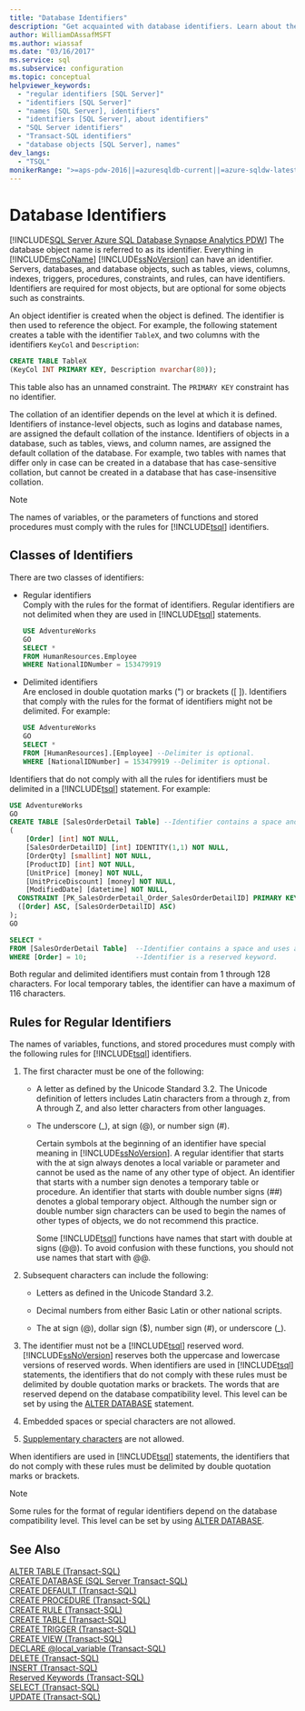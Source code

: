 ```yaml
---
title: "Database Identifiers"
description: "Get acquainted with database identifiers. Learn about their collation, various classes, delimiting requirements, and naming rules."
author: WilliamDAssafMSFT
ms.author: wiassaf
ms.date: "03/16/2017"
ms.service: sql
ms.subservice: configuration
ms.topic: conceptual
helpviewer_keywords:
  - "regular identifiers [SQL Server]"
  - "identifiers [SQL Server]"
  - "names [SQL Server], identifiers"
  - "identifiers [SQL Server], about identifiers"
  - "SQL Server identifiers"
  - "Transact-SQL identifiers"
  - "database objects [SQL Server], names"
dev_langs:
  - "TSQL"
monikerRange: ">=aps-pdw-2016||=azuresqldb-current||=azure-sqldw-latest||>=sql-server-2016||>=sql-server-linux-2017||=azuresqldb-mi-current"
---
```

# Database Identifiers

[!INCLUDE[SQL Server Azure SQL Database Synapse Analytics PDW](../../includes/applies-to-version/sql-asdb-asdbmi-asa-pdw.md)]
  The database object name is referred to as its identifier. Everything in [!INCLUDE[msCoName](../../includes/msconame-md.md)] [!INCLUDE[ssNoVersion](../../includes/ssnoversion-md.md)] can have an identifier. Servers, databases, and database objects, such as tables, views, columns, indexes, triggers, procedures, constraints, and rules, can have identifiers. Identifiers are required for most objects, but are optional for some objects such as constraints.

 An object identifier is created when the object is defined. The identifier is then used to reference the object. For example, the following statement creates a table with the identifier `TableX`, and two columns with the identifiers `KeyCol` and `Description`:

```sql
CREATE TABLE TableX
(KeyCol INT PRIMARY KEY, Description nvarchar(80));
```

 This table also has an unnamed constraint. The `PRIMARY KEY` constraint has no identifier.

 The collation of an identifier depends on the level at which it is defined. Identifiers of instance-level objects, such as logins and database names, are assigned the default collation of the instance. Identifiers of objects in a database, such as tables, views, and column names, are assigned the default collation of the database. For example, two tables with names that differ only in case can be created in a database that has case-sensitive collation, but cannot be created in a database that has case-insensitive collation.

> [!NOTE]  
> The names of variables, or the parameters of functions and stored procedures must comply with the rules for [!INCLUDE[tsql](../../includes/tsql-md.md)] identifiers.

## Classes of Identifiers
There are two classes of identifiers:

-  Regular identifiers    
   Comply with the rules for the format of identifiers. Regular identifiers are not delimited when they are used in [!INCLUDE[tsql](../../includes/tsql-md.md)] statements.

   ```sql
   USE AdventureWorks
   GO
   SELECT *
   FROM HumanResources.Employee
   WHERE NationalIDNumber = 153479919
   ```

-  Delimited identifiers    
   Are enclosed in double quotation marks (") or brackets ([ ]). Identifiers that comply with the rules for the format of identifiers might not be delimited. For example:

   ```sql
   USE AdventureWorks
   GO
   SELECT *
   FROM [HumanResources].[Employee] --Delimiter is optional.
   WHERE [NationalIDNumber] = 153479919 --Delimiter is optional.
   ```

Identifiers that do not comply with all the rules for identifiers must be delimited in a [!INCLUDE[tsql](../../includes/tsql-md.md)] statement. For example:

```sql
USE AdventureWorks
GO
CREATE TABLE [SalesOrderDetail Table] --Identifier contains a space and uses a reserved keyword.
(
	[Order] [int] NOT NULL,
	[SalesOrderDetailID] [int] IDENTITY(1,1) NOT NULL,
	[OrderQty] [smallint] NOT NULL,
	[ProductID] [int] NOT NULL,
	[UnitPrice] [money] NOT NULL,
	[UnitPriceDiscount] [money] NOT NULL,
	[ModifiedDate] [datetime] NOT NULL,
  CONSTRAINT [PK_SalesOrderDetail_Order_SalesOrderDetailID] PRIMARY KEY CLUSTERED 
  ([Order] ASC, [SalesOrderDetailID] ASC)
);
GO

SELECT *
FROM [SalesOrderDetail Table]  --Identifier contains a space and uses a reserved keyword.
WHERE [Order] = 10;            --Identifier is a reserved keyword.
```

Both regular and delimited identifiers must contain from 1 through 128 characters. For local temporary tables, the identifier can have a maximum of 116 characters.

## Rules for Regular Identifiers
 The names of variables, functions, and stored procedures must comply with the following rules for [!INCLUDE[tsql](../../includes/tsql-md.md)] identifiers.

1.  The first character must be one of the following:

    -   A letter as defined by the Unicode Standard 3.2. The Unicode definition of letters includes Latin characters from a through z, from A through Z, and also letter characters from other languages.

    -   The underscore (\_), at sign (@), or number sign (#).

        Certain symbols at the beginning of an identifier have special meaning in [!INCLUDE[ssNoVersion](../../includes/ssnoversion-md.md)]. A regular identifier that starts with the at sign always denotes a local variable or parameter and cannot be used as the name of any other type of object. An identifier that starts with a number sign denotes a temporary table or procedure. An identifier that starts with double number signs (##) denotes a global temporary object. Although the number sign or double number sign characters can be used to begin the names of other types of objects, we do not recommend this practice.

        Some [!INCLUDE[tsql](../../includes/tsql-md.md)] functions have names that start with double at signs (@@). To avoid confusion with these functions, you should not use names that start with @@.

2.  Subsequent characters can include the following:

    -   Letters as defined in the Unicode Standard 3.2.

    -   Decimal numbers from either Basic Latin or other national scripts.

    -   The at sign (@), dollar sign ($), number sign (#), or underscore (\_).

3.  The identifier must not be a [!INCLUDE[tsql](../../includes/tsql-md.md)] reserved word. [!INCLUDE[ssNoVersion](../../includes/ssnoversion-md.md)] reserves both the uppercase and lowercase versions of reserved words. When identifiers are used in [!INCLUDE[tsql](../../includes/tsql-md.md)] statements, the identifiers that do not comply with these rules must be delimited by double quotation marks or brackets. The words that are reserved depend on the database compatibility level. This level can be set by using the [ALTER DATABASE](../../t-sql/statements/alter-database-transact-sql-compatibility-level.md) statement.

4.  Embedded spaces or special characters are not allowed.

5.  [Supplementary characters](../../relational-databases/collations/collation-and-unicode-support.md#Supplementary_Characters) are not allowed.

 When identifiers are used in [!INCLUDE[tsql](../../includes/tsql-md.md)] statements, the identifiers that do not comply with these rules must be delimited by double quotation marks or brackets.

> [!NOTE]
> Some rules for the format of regular identifiers depend on the database compatibility level. This level can be set by using [ALTER DATABASE](../../t-sql/statements/alter-database-transact-sql-compatibility-level.md).

## See Also
[ALTER TABLE &#40;Transact-SQL&#41;](../../t-sql/statements/alter-table-transact-sql.md)   
[CREATE DATABASE &#40;SQL Server Transact-SQL&#41;](../../t-sql/statements/create-database-transact-sql.md)   
[CREATE DEFAULT &#40;Transact-SQL&#41;](../../t-sql/statements/create-default-transact-sql.md)   
[CREATE PROCEDURE &#40;Transact-SQL&#41;](../../t-sql/statements/create-procedure-transact-sql.md)   
[CREATE RULE &#40;Transact-SQL&#41;](../../t-sql/statements/create-rule-transact-sql.md)   
[CREATE TABLE &#40;Transact-SQL&#41;](../../t-sql/statements/create-table-transact-sql.md)   
[CREATE TRIGGER &#40;Transact-SQL&#41;](../../t-sql/statements/create-trigger-transact-sql.md)   
[CREATE VIEW &#40;Transact-SQL&#41;](../../t-sql/statements/create-view-transact-sql.md)   
[DECLARE @local_variable &#40;Transact-SQL&#41;](../../t-sql/language-elements/declare-local-variable-transact-sql.md)   
[DELETE &#40;Transact-SQL&#41;](../../t-sql/statements/delete-transact-sql.md)   
[INSERT &#40;Transact-SQL&#41;](../../t-sql/statements/insert-transact-sql.md)   
[Reserved Keywords &#40;Transact-SQL&#41;](../../t-sql/language-elements/reserved-keywords-transact-sql.md)   
[SELECT &#40;Transact-SQL&#41;](../../t-sql/queries/select-transact-sql.md)   
[UPDATE &#40;Transact-SQL&#41;](../../t-sql/queries/update-transact-sql.md)
